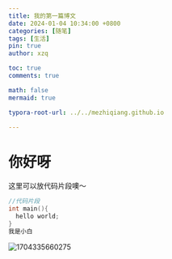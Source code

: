 ```yaml
---
title: 我的第一篇博文
date: 2024-01-04 10:34:00 +0800
categories: [随笔]
tags: [生活]
pin: true
author: xzq

toc: true
comments: true

math: false
mermaid: true

typora-root-url: ../../mezhiqiang.github.io

---
```


# 你好呀


这里可以放代码片段噢～
```c++
//代码片段
int main(){
  hello world;
}
我是小白

```

![1704335660275](/../mezhiqiang.github.io/assets/blog_res/2024-01-04-first-post.assets/1704335660275.png)